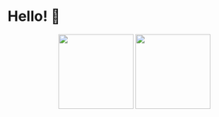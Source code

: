 # Hello! 👋

<p align="center">
<img src="https://github-readme-stats.vercel.app/api?username=matthewc&count_private=true&show_icons=true&theme=gotham" height="149px">
<img src="https://github-readme-stats.vercel.app/api/top-langs/?username=matthewc&theme=gotham" height="149px">
</p>
